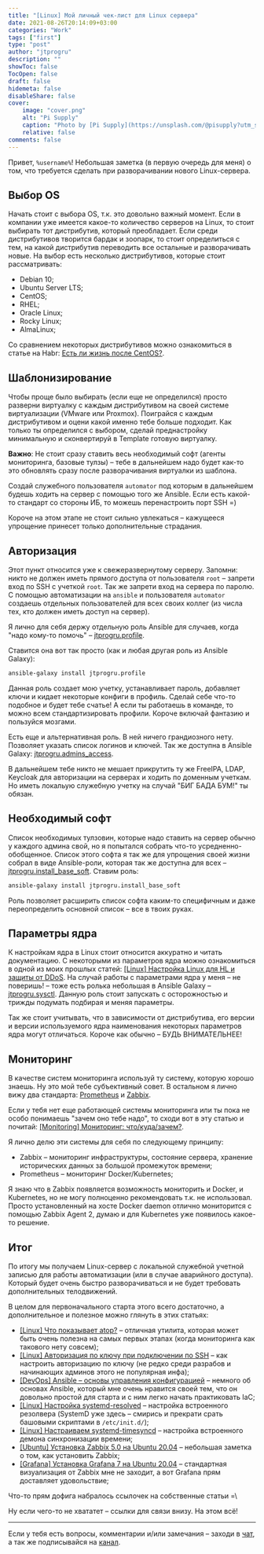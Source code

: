 ```yaml
---
title: "[Linux] Мой личный чек-лист для Linux сервера"
date: 2021-08-26T20:14:09+03:00
categories: "Work"
tags: ["first"]
type: "post"
author: "jtprogru"
description: ""
showToc: false
TocOpen: false
draft: false
hidemeta: false
disableShare: false
cover:
    image: "cover.png"
    alt: "Pi Supply"
    caption: "Photo by [Pi Supply](https://unsplash.com/@pisupply?utm_source=unsplash&utm_medium=referral&utm_content=creditCopyText) on [Unsplash](https://unsplash.com/s/photos/server?utm_source=unsplash&utm_medium=referral&utm_content=creditCopyText)"
    relative: false
comments: false
---
```


Привет, `%username%`! Небольшая заметка (в первую очередь для меня) о том, что требуется сделать при разворачивании нового Linux-сервера.

## Выбор OS

Начать стоит с выбора OS, т.к. это довольно важный момент. Если в компании уже имеется какое-то количество серверов на Linux, то стоит выбирать тот дистрибутив, который преобладает. Если среди дистрибутивов творится бардак и зоопарк, то стоит определиться с тем, на какой дистрибутив переводить все остальные и разворачивать новые. На выбор есть несколько дистрибутивов, которые стоит рассматривать:

- Debian 10;
- Ubuntu Server LTS;
- CentOS;
- RHEL;
- Oracle Linux;
- Rocky Linux;
- AlmaLinux;


Со сравнением некоторых дистрибутивов можно ознакомиться в статье на Habr: [Есть ли жизнь после CentOS?](https://habr.com/ru/company/macloud/blog/554772/).

## Шаблонизирование

Чтобы проще было выбирать (если еще не определился) просто разверни виртуалку с каждым дистрибутивом на своей системе виртуализации (VMware или Proxmox). Поиграйся с каждым дистрибутивом и оцени какой именно тебе больше подходит. Как только ты определился с выбором, сделай преднастройку минимальную и сконвертируй в Template готовую виртуалку.

**Важно**: Не стоит сразу ставить весь необходимый софт (агенты мониторинга, базовые тулзы) – тебе в дальнейшем надо будет как-то это обновлять сразу после разворачивания виртуалки из шаблона.

Создай служебного пользователя `automator` под которым в дальнейшем будешь ходить на сервер с помощью того же Ansible. Если есть какой-то стандарт со стороны ИБ, то можешь перенастроить порт SSH =)

Короче на этом этапе не стоит сильно увлекаться – кажущееся упрощение принесет только дополнительные страдания.

## Авторизация

Этот пункт относится уже к свежеразвернутому серверу. Запомни: никто не должен иметь прямого доступа от пользователя `root` – запрети вход по SSH с учеткой `root`. Так же запрети вход на сервера по паролю. С помощью автоматизации на `ansible` и пользователя `automator` создаешь отдельных пользователей для всех своих коллег (из числа тех, кто должен иметь доступ на сервер). 

Я лично для себя держу отдельную роль Ansible для случаев, когда "надо кому-то помочь" – [jtprogru.profile](https://galaxy.ansible.com/jtprogru/profile).

Ставится она вот так просто (как и любая другая роль из Ansible Galaxy):

```bash
ansible-galaxy install jtprogru.profile
```

Данная роль создает мою учетку, устанавливает пароль, добавляет ключи и кидает некоторые конфиги в профиль. Сделай себе что-то подобное и будет тебе счатье! А если ты работаешь в команде, то можно всем стандартизировать профили. Короче включай фантазию и пользуйся мозгами.

Есть еще и альтернативная роль. В ней ничего грандиозного нету. Позволяет указать список логинов и ключей. Так же доступна в Ansible Galaxy: [jtprogru.admins_access](https://galaxy.ansible.com/jtprogru/admins_access).

В дальнейшем тебе никто не мешает прикрутить ту же FreeIPA, LDAP, Keycloak для авторизации на серверах и ходить по доменным учеткам. Но иметь локальую служебную учетку на случай "БИГ БАДА БУМ!" ты обязан.

## Необходимый софт

Список необходимых тулзовин, которые надо ставить на сервер обычно у каждого админа свой, но я попытался собрать что-то усредненно-обобщенное. Список этого софта я так же для упрощения своей жизни собрал в виде Ansible-роли, которая так же доступна для всех – [jtprogru.install_base_soft](https://galaxy.ansible.com/jtprogru/install_base_soft). Ставим роль:

```bash
ansible-galaxy install jtprogru.install_base_soft
```

Роль позволяет расширить список софта каким-то специфичным и даже переопределить основной список – все в твоих руках.

## Параметры ядра

К настройкам ядра в Linux стоит относится аккуратно и читать документацию. С некоторыми из параметров ядра можно ознакомиться в одной из моих прошлых статей: [[Linux] Настройка Linux для HL и защиты от DDoS](/sysctl-hl/). На случай работы с параметрами ядра у меня – не поверишь! – тоже есть ролька небольшая в Ansible Galaxy – [jtprogru.sysctl](https://galaxy.ansible.com/jtprogru/sysctl). Данную роль стоит запускать с осторожностью и трижды подумать подбирая и меняя параметры.

Так же стоит учитывать, что в зависимости от дистрибутива, его версии и версии используемого ядра наименования некоторых параметров ядра могут отличаться. Короче как обычно – БУДЬ ВНИМАТЕЛЬНЕЕ!

## Мониторинг

В качестве систем мониторинга используй ту систему, которую хорошо знаешь. Ну это мой тебе субъективный совет. В остальном я лично вижу два стандарта: [Prometheus](https://prometheus.io) и [Zabbix](https://www.zabbix.com).

Если у тебя нет еще работающей системы мониторинга или ты пока не особо понимаешь "зачем оно тебе надо", то сходи вот в эту статью и почитай: [[Monitoring] Мониторинг: что/куда/зачем?](/wat-monitoring/). 

Я лично делю эти системы для себя по следующему принципу:

- Zabbix – мониторинг инфраструктуры, состояние сервера, хранение исторических данных за большой промежуток времени;
- Prometheus – мониторинг Docker/Kubernetes;

Я знаю что в Zabbix появляется возможность мониторить и Docker, и Kubernetes, но не могу полноценно рекомендовать т.к. не использовал. Просто установленный на хосте Docker daemon отлично мониторится с помощью Zabbix Agent 2, думаю и для Kubernetes уже появилось какое-то решение.

## Итог

По итогу мы получаем Linux-сервер с локальной служебной учетной записью для работы автоматизации (или в случае аварийного доступа). Который будет очень быстро разворачиваться и не будет требовать дополнительных телодвижений.

В целом для первоначального старта этого всего достаточно, а дополнительное и полезное можно глянуть в этих статьях:

- [[Linux] Что показывает atop?](/man-atop/) – отличная утилита, которая может быть очень полезна на самых первых этапах (когда мониторинга как такового нету совсем);
- [[Linux] Авторизация по ключу при подключении по SSH](/ssh-keys/) – как настроить авторизацию по ключу (не редко среди разрабов и начинающих админов этого не популярная инфа);
- [[DevOps] Ansible – основы управления конфигурацией](/ansible-basic/) – немного об основах Ansible, который мне очень нравится своей тем, что он довольно простой для старта и с ним легко начать практиковать IaC;
- [[Linux] Настройка systemd-resolved](/systemd-resolved/) – настройка встроенного резолвера (SystemD уже здесь – смирись и прекрати срать башовыми скриптами в `/etc/init.d/`);
- [[Linux] Настраиваем systemd-timesyncd](/systemd-timesyncd/) – настройка встроенного демона синхронизации времени;
- [[Ubuntu] Установка Zabbix 5.0 на Ubuntu 20.04](/install-zabbix50/) – небольшая заметка о том, как установить Zabbix;
- [[Grafana] Установка Grafana 7 на Ubuntu 20.04](/install-grafana7/) – стандартная визуализация от Zabbix мне не заходит, а вот Grafana прям доставляет удовольствие;

Что-то прям дофига набралось ссылочек на собственные статьи =\

Ну если чего-то не хвататет – ссылки для связи внизу. На этом всё!

---
Если у тебя есть вопросы, комментарии и/или замечания – заходи в [чат](https://t.me/jtprogru_chat), а так же подписывайся на [канал](https://t.me/jtprogru_channel).
